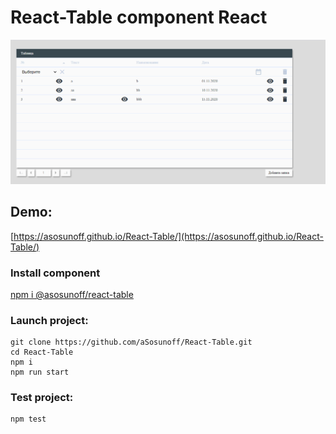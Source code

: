 # React-Table component React

![RangePicker](./Table.gif)

## Demo:

[https://asosunoff.github.io/React-Table/](https://asosunoff.github.io/React-Table/)

### Install component

[npm i @asosunoff/react-table](https://www.npmjs.com/package/@asosunoff/react-table)


### Launch project:

```
git clone https://github.com/aSosunoff/React-Table.git
cd React-Table
npm i
npm run start
```

### Test project:

```
npm test
```
